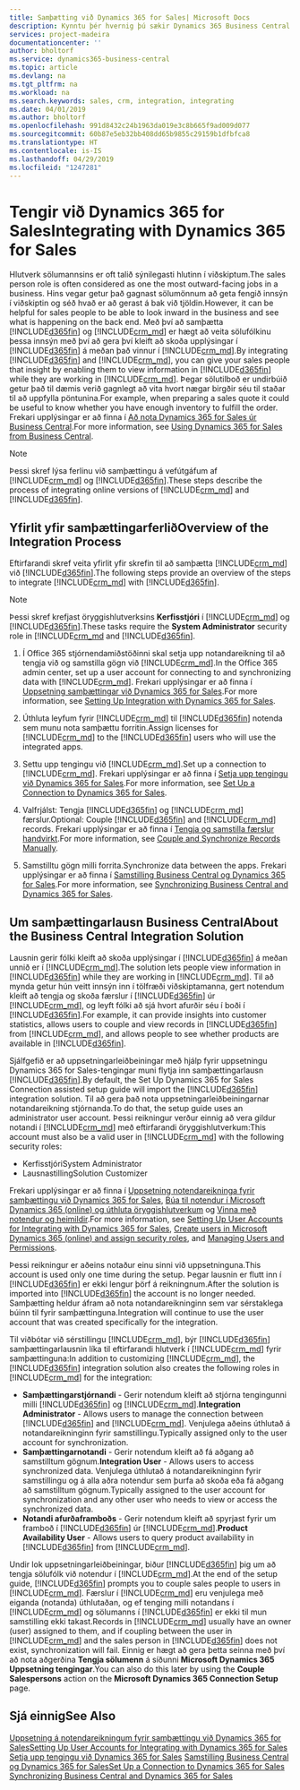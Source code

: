 ```yaml
---
title: Samþætting við Dynamics 365 for Sales| Microsoft Docs
description: Kynntu þér hvernig þú sækir Dynamics 365 Business Central tilbúið til að samþætta við Dynamics 365 for Sales.
services: project-madeira
documentationcenter: ''
author: bholtorf
ms.service: dynamics365-business-central
ms.topic: article
ms.devlang: na
ms.tgt_pltfrm: na
ms.workload: na
ms.search.keywords: sales, crm, integration, integrating
ms.date: 04/01/2019
ms.author: bholtorf
ms.openlocfilehash: 991d8432c24b1963da019e3c8b665f9ad009d077
ms.sourcegitcommit: 60b87e5eb32bb408dd65b9855c29159b1dfbfca8
ms.translationtype: HT
ms.contentlocale: is-IS
ms.lasthandoff: 04/29/2019
ms.locfileid: "1247281"
---
```

# <a name="integrating-with-dynamics-365-for-sales"></a><span data-ttu-id="3d23b-103">Tengir við Dynamics 365 for Sales</span><span class="sxs-lookup"><span data-stu-id="3d23b-103">Integrating with Dynamics 365 for Sales</span></span>
<span data-ttu-id="3d23b-104">Hlutverk sölumannsins er oft talið sýnilegasti hlutinn í viðskiptum.</span><span class="sxs-lookup"><span data-stu-id="3d23b-104">The sales person role is often considered as one the most outward-facing jobs in a business.</span></span> <span data-ttu-id="3d23b-105">Hins vegar getur það gagnast sölumönnum að geta fengið innsýn í viðskiptin og séð hvað er að gerast á bak við tjöldin.</span><span class="sxs-lookup"><span data-stu-id="3d23b-105">However, it can be helpful for sales people to be able to look inward in the business and see what is happening on the back end.</span></span> <span data-ttu-id="3d23b-106">Með því að samþætta [!INCLUDE[d365fin](includes/d365fin_md.md)] og [!INCLUDE[crm_md](includes/crm_md.md)] er hægt að veita sölufólkinu þessa innsýn með því að gera því kleift að skoða upplýsingar í [!INCLUDE[d365fin](includes/d365fin_md.md)] á meðan það vinnur í [!INCLUDE[crm_md](includes/crm_md.md)].</span><span class="sxs-lookup"><span data-stu-id="3d23b-106">By integrating [!INCLUDE[d365fin](includes/d365fin_md.md)] and [!INCLUDE[crm_md](includes/crm_md.md)], you can give your sales people that insight by enabling them to view information in [!INCLUDE[d365fin](includes/d365fin_md.md)] while they are working in [!INCLUDE[crm_md](includes/crm_md.md)].</span></span> <span data-ttu-id="3d23b-107">Þegar sölutilboð er undirbúið getur það til dæmis verið gagnlegt að vita hvort nægar birgðir séu til staðar til að uppfylla pöntunina.</span><span class="sxs-lookup"><span data-stu-id="3d23b-107">For example, when preparing a sales quote it could be useful to know whether you have enough inventory to fulfill the order.</span></span> <span data-ttu-id="3d23b-108">Frekari upplýsingar er að finna í [Að nota Dynamics 365 for Sales úr Business Central](marketing-integrate-dynamicscrm.md).</span><span class="sxs-lookup"><span data-stu-id="3d23b-108">For more information, see [Using Dynamics 365 for Sales from Business Central](marketing-integrate-dynamicscrm.md).</span></span>

> [!Note]
> <span data-ttu-id="3d23b-109">Þessi skref lýsa ferlinu við samþættingu á vefútgáfum af [!INCLUDE[crm_md](includes/crm_md.md)] og [!INCLUDE[d365fin](includes/d365fin_md.md)].</span><span class="sxs-lookup"><span data-stu-id="3d23b-109">These steps describe the process of integrating online versions of [!INCLUDE[crm_md](includes/crm_md.md)] and [!INCLUDE[d365fin](includes/d365fin_md.md)].</span></span>

<!--## Software Requirements
You must have an Office 365 subscription, and both [!INCLUDE[crm_md](includes/crm_md.md)] and [!INCLUDE[d365fin](includes/d365fin_md.md)] must be part of the same organization.  -->

## <a name="overview-of-the-integration-process"></a><span data-ttu-id="3d23b-110">Yfirlit yfir samþættingarferlið</span><span class="sxs-lookup"><span data-stu-id="3d23b-110">Overview of the Integration Process</span></span>
<span data-ttu-id="3d23b-111">Eftirfarandi skref veita yfirlit yfir skrefin til að samþætta [!INCLUDE[crm_md](includes/crm_md.md)] við [!INCLUDE[d365fin](includes/d365fin_md.md)].</span><span class="sxs-lookup"><span data-stu-id="3d23b-111">The following steps provide an overview of the steps to integrate [!INCLUDE[crm_md](includes/crm_md.md)] with [!INCLUDE[d365fin](includes/d365fin_md.md)].</span></span>

> [!Note]  
> <span data-ttu-id="3d23b-112">Þessi skref krefjast öryggishlutverksins **Kerfisstjóri** í [!INCLUDE[crm_md](includes/crm_md.md)] og [!INCLUDE[d365fin](includes/d365fin_md.md)].</span><span class="sxs-lookup"><span data-stu-id="3d23b-112">These tasks require the **System Administrator** security role in [!INCLUDE[crm_md](includes/crm_md.md) and [!INCLUDE[d365fin](includes/d365fin_md.md)].</span></span>  

1. <span data-ttu-id="3d23b-113">Í Office 365 stjórnendamiðstöðinni skal setja upp notandareikning til að tengja við og samstilla gögn við [!INCLUDE[crm_md](includes/crm_md.md)].</span><span class="sxs-lookup"><span data-stu-id="3d23b-113">In the Office 365 admin center, set up a user account for connecting to and synchronizing data with [!INCLUDE[crm_md](includes/crm_md.md)].</span></span> <span data-ttu-id="3d23b-114">Frekari upplýsingar er að finna í [Uppsetning samþættingar við Dynamics 365 for Sales](admin-setting-up-integration-with-dynamics-sales.md).</span><span class="sxs-lookup"><span data-stu-id="3d23b-114">For more information, see [Setting Up Integration with Dynamics 365 for Sales](admin-setting-up-integration-with-dynamics-sales.md).</span></span>

2. <span data-ttu-id="3d23b-115">Úthluta leyfum fyrir [!INCLUDE[crm_md](includes/crm_md.md)] til [!INCLUDE[d365fin](includes/d365fin_md.md)] notenda sem munu nota samþættu forritin.</span><span class="sxs-lookup"><span data-stu-id="3d23b-115">Assign licenses for [!INCLUDE[crm_md](includes/crm_md.md)] to the [!INCLUDE[d365fin](includes/d365fin_md.md)] users who will use the integrated apps.</span></span>

3. <span data-ttu-id="3d23b-116">Settu upp tengingu við [!INCLUDE[crm_md](includes/crm_md.md)].</span><span class="sxs-lookup"><span data-stu-id="3d23b-116">Set up a connection to [!INCLUDE[crm_md](includes/crm_md.md)].</span></span> <span data-ttu-id="3d23b-117">Frekari upplýsingar er að finna í [Setja upp tengingu við Dynamics 365 for Sales](admin-how-to-set-up-a-dynamics-crm-connection.md).</span><span class="sxs-lookup"><span data-stu-id="3d23b-117">For more information, see [Set Up a Connection to Dynamics 365 for Sales](admin-how-to-set-up-a-dynamics-crm-connection.md).</span></span>  

4. <span data-ttu-id="3d23b-118">Valfrjálst: Tengja [!INCLUDE[d365fin](includes/d365fin_md.md)] og [!INCLUDE[crm_md](includes/crm_md.md)] færslur.</span><span class="sxs-lookup"><span data-stu-id="3d23b-118">Optional: Couple [!INCLUDE[d365fin](includes/d365fin_md.md)] and [!INCLUDE[crm_md](includes/crm_md.md)] records.</span></span> <span data-ttu-id="3d23b-119">Frekari upplýsingar er að finna í [Tengja og samstilla færslur handvirkt](admin-how-to-couple-and-synchronize-records-manually.md).</span><span class="sxs-lookup"><span data-stu-id="3d23b-119">For more information, see [Couple and Synchronize Records Manually](admin-how-to-couple-and-synchronize-records-manually.md).</span></span>

5. <span data-ttu-id="3d23b-120">Samstilltu gögn milli forrita.</span><span class="sxs-lookup"><span data-stu-id="3d23b-120">Synchronize data between the apps.</span></span> <span data-ttu-id="3d23b-121">Frekari upplýsingar er að finna í [Samstilling Business Central og Dynamics 365 for Sales](admin-synchronizing-business-central-and-sales.md).</span><span class="sxs-lookup"><span data-stu-id="3d23b-121">For more information, see [Synchronizing Business Central and Dynamics 365 for Sales](admin-synchronizing-business-central-and-sales.md).</span></span>  

## <a name="about-the-business-central-integration-solution"></a><span data-ttu-id="3d23b-122">Um samþættingarlausn Business Central</span><span class="sxs-lookup"><span data-stu-id="3d23b-122">About the Business Central Integration Solution</span></span>
<span data-ttu-id="3d23b-123">Lausnin gerir fólki kleift að skoða upplýsingar í [!INCLUDE[d365fin](includes/d365fin_md.md)] á meðan unnið er í [!INCLUDE[crm_md](includes/crm_md.md)].</span><span class="sxs-lookup"><span data-stu-id="3d23b-123">The solution lets people view information in [!INCLUDE[d365fin](includes/d365fin_md.md)] while they are working in [!INCLUDE[crm_md](includes/crm_md.md)].</span></span> <span data-ttu-id="3d23b-124">Til að mynda getur hún veitt innsýn inn í tölfræði viðskiptamanna, gert notendum kleift að tengja og skoða færslur í [!INCLUDE[d365fin](includes/d365fin_md.md)] úr [!INCLUDE[crm_md](includes/crm_md.md)], og leyft fólki að sjá hvort afurðir séu í boði í [!INCLUDE[d365fin](includes/d365fin_md.md)].</span><span class="sxs-lookup"><span data-stu-id="3d23b-124">For example, it can provide insights into customer statistics, allows users to couple and view records in [!INCLUDE[d365fin](includes/d365fin_md.md)] from [!INCLUDE[crm_md](includes/crm_md.md)], and allows people to see whether products are available in [!INCLUDE[d365fin](includes/d365fin_md.md)].</span></span>

<span data-ttu-id="3d23b-125">Sjálfgefið er að uppsetningarleiðbeiningar með hjálp fyrir uppsetningu Dynamics 365 for Sales-tengingar muni flytja inn samþættingarlausn [!INCLUDE[d365fin](includes/d365fin_md.md)].</span><span class="sxs-lookup"><span data-stu-id="3d23b-125">By default, the Set Up Dynamics 365 for Sales Connection assisted setup guide will import the [!INCLUDE[d365fin](includes/d365fin_md.md)] integration solution.</span></span> <span data-ttu-id="3d23b-126">Til að gera það nota uppsetningarleiðbeiningarnar notandareikning stjórnanda.</span><span class="sxs-lookup"><span data-stu-id="3d23b-126">To do that, the setup guide uses an administrator user account.</span></span> <span data-ttu-id="3d23b-127">Þessi reikningur verður einnig að vera gildur notandi í [!INCLUDE[crm_md](includes/crm_md.md)] með eftirfarandi öryggishlutverkum:</span><span class="sxs-lookup"><span data-stu-id="3d23b-127">This account must also be a valid user in [!INCLUDE[crm_md](includes/crm_md.md)] with the following security roles:</span></span>

* <span data-ttu-id="3d23b-128">Kerfisstjóri</span><span class="sxs-lookup"><span data-stu-id="3d23b-128">System Administrator</span></span>  
* <span data-ttu-id="3d23b-129">Lausnastilling</span><span class="sxs-lookup"><span data-stu-id="3d23b-129">Solution Customizer</span></span>  

<span data-ttu-id="3d23b-130">Frekari upplýsingar er að finna í [Uppsetning notendareikninga fyrir samþættingu við Dynamics 365 for Sales](admin-setting-up-integration-with-dynamics-sales.md), [Búa til notendur í Microsoft Dynamics 365 (online) og úthluta öryggishlutverkum](/dynamics365/customer-engagement/admin/create-users-assign-online-security-roles.md) og [Vinna með notendur og heimildir](ui-how-users-permissions.md).</span><span class="sxs-lookup"><span data-stu-id="3d23b-130">For more information, see [Setting Up User Accounts for Integrating with Dynamics 365 for Sales](admin-setting-up-integration-with-dynamics-sales.md), [Create users in Microsoft Dynamics 365 (online) and assign security roles](/dynamics365/customer-engagement/admin/create-users-assign-online-security-roles.md), and [Managing Users and Permissions](ui-how-users-permissions.md).</span></span>  

<span data-ttu-id="3d23b-131">Þessi reikningur er aðeins notaður einu sinni við uppsetninguna.</span><span class="sxs-lookup"><span data-stu-id="3d23b-131">This account is used only one time during the setup.</span></span> <span data-ttu-id="3d23b-132">Þegar lausnin er flutt inn í [!INCLUDE[d365fin](includes/d365fin_md.md)] er ekki lengur þörf á reikningnum.</span><span class="sxs-lookup"><span data-stu-id="3d23b-132">After the solution is imported into [!INCLUDE[d365fin](includes/d365fin_md.md)] the account is no longer needed.</span></span> <span data-ttu-id="3d23b-133">Samþætting heldur áfram að nota notandareikninginn sem var sérstaklega búinn til fyrir samþættinguna.</span><span class="sxs-lookup"><span data-stu-id="3d23b-133">Integration will continue to use the user account that was created specifically for the integration.</span></span>

<span data-ttu-id="3d23b-134">Til viðbótar við sérstillingu [!INCLUDE[crm_md](includes/crm_md.md)], býr [!INCLUDE[d365fin](includes/d365fin_md.md)] samþættingarlausnin líka til eftirfarandi hlutverk í [!INCLUDE[crm_md](includes/crm_md.md)] fyrir samþættinguna:</span><span class="sxs-lookup"><span data-stu-id="3d23b-134">In addition to customizing [!INCLUDE[crm_md](includes/crm_md.md)], the [!INCLUDE[d365fin](includes/d365fin_md.md)] integration solution also creates the following roles in [!INCLUDE[crm_md](includes/crm_md.md)] for the integration:</span></span>

* <span data-ttu-id="3d23b-135">**Samþættingarstjórnandi** - Gerir notendum kleift að stjórna tengingunni milli [!INCLUDE[d365fin](includes/d365fin_md.md)] og [!INCLUDE[crm_md](includes/crm_md.md)].</span><span class="sxs-lookup"><span data-stu-id="3d23b-135">**Integration Administrator** - Allows users to manage the connection between [!INCLUDE[d365fin](includes/d365fin_md.md)] and [!INCLUDE[crm_md](includes/crm_md.md)].</span></span> <span data-ttu-id="3d23b-136">Venjulega aðeins úthlutað á notandareikninginn fyrir samstillingu.</span><span class="sxs-lookup"><span data-stu-id="3d23b-136">Typically assigned only to the user account for synchronization.</span></span>  
* <span data-ttu-id="3d23b-137">**Samþættingarnotandi** - Gerir notendum kleift að fá aðgang að samstilltum gögnum.</span><span class="sxs-lookup"><span data-stu-id="3d23b-137">**Integration User** - Allows users to access synchronized data.</span></span> <span data-ttu-id="3d23b-138">Venjulega úthlutað á notandareikninginn fyrir samstillingu og á alla aðra notendur sem þurfa að skoða eða fá aðgang að samstilltum gögnum.</span><span class="sxs-lookup"><span data-stu-id="3d23b-138">Typically assigned to the user account for synchronization and any other user who needs to view or access the synchronized data.</span></span>
* <span data-ttu-id="3d23b-139">**Notandi afurðaframboðs** - Gerir notendum kleift að spyrjast fyrir um framboð í [!INCLUDE[d365fin](includes/d365fin_md.md)] úr [!INCLUDE[crm_md](includes/crm_md.md)].</span><span class="sxs-lookup"><span data-stu-id="3d23b-139">**Product Availability User** - Allows users to query product availability in [!INCLUDE[d365fin](includes/d365fin_md.md)] from [!INCLUDE[crm_md](includes/crm_md.md)].</span></span>

<span data-ttu-id="3d23b-140">Undir lok uppsetningarleiðbeiningar, biður [!INCLUDE[d365fin](includes/d365fin_md.md)] þig um að tengja sölufólk við notendur í [!INCLUDE[crm_md](includes/crm_md.md)].</span><span class="sxs-lookup"><span data-stu-id="3d23b-140">At the end of the setup guide, [!INCLUDE[d365fin](includes/d365fin_md.md)] prompts you to couple sales people to users in [!INCLUDE[crm_md](includes/crm_md.md)].</span></span> <span data-ttu-id="3d23b-141">Færslur í [!INCLUDE[crm_md](includes/crm_md.md)] eru venjulega með eiganda (notanda) úthlutaðan, og ef tenging milli notandans í [!INCLUDE[crm_md](includes/crm_md.md)] og sölumanns í [!INCLUDE[d365fin](includes/d365fin_md.md)] er ekki til mun samstilling ekki takast.</span><span class="sxs-lookup"><span data-stu-id="3d23b-141">Records in [!INCLUDE[crm_md](includes/crm_md.md)] usually have an owner (user) assigned to them, and if coupling between the user in [!INCLUDE[crm_md](includes/crm_md.md)] and the sales person in [!INCLUDE[d365fin](includes/d365fin_md.md)] does not exist, synchronization will fail.</span></span> <span data-ttu-id="3d23b-142">Einnig er hægt að gera þetta seinna með því að nota aðgerðina **Tengja sölumenn** á síðunni **Microsoft Dynamics 365 Uppsetning tengingar**.</span><span class="sxs-lookup"><span data-stu-id="3d23b-142">You can also do this later by using the **Couple Salespersons** action on the **Microsoft Dynamics 365 Connection Setup** page.</span></span>

## <a name="see-also"></a><span data-ttu-id="3d23b-143">Sjá einnig</span><span class="sxs-lookup"><span data-stu-id="3d23b-143">See Also</span></span>  
[<span data-ttu-id="3d23b-144">Uppsetning á notendareikningum fyrir samþættingu við Dynamics 365 for Sales</span><span class="sxs-lookup"><span data-stu-id="3d23b-144">Setting Up User Accounts for Integrating with Dynamics 365 for Sales</span></span>](admin-setting-up-integration-with-dynamics-sales.md)  
<span data-ttu-id="3d23b-145">[Setja upp tengingu við Dynamics 365 for Sales](admin-how-to-set-up-a-dynamics-crm-connection.md)
[Samstilling Business Central og Dynamics 365 for Sales](admin-synchronizing-business-central-and-sales.md)</span><span class="sxs-lookup"><span data-stu-id="3d23b-145">[Set Up a Connection to Dynamics 365 for Sales](admin-how-to-set-up-a-dynamics-crm-connection.md)
[Synchronizing Business Central and Dynamics 365 for Sales](admin-synchronizing-business-central-and-sales.md)</span></span>

